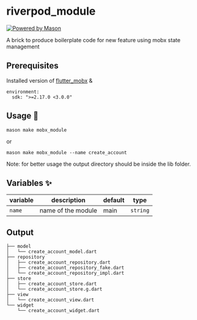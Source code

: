 # riverpod_module

[![Powered by Mason](https://img.shields.io/endpoint?url=https%3A%2F%2Ftinyurl.com%2Fmason-badge)](https://github.com/felangel/mason)

A brick to produce boilerplate code for new feature using mobx state management

## Prerequisites

Installed version of [flutter_mobx] &
```
environment:
  sdk: ">=2.17.0 <3.0.0"
```


## Usage 🚀

```
mason make mobx_module
```
or 
```
mason make mobx_module --name create_account
```

Note: for better usage the output directory should be inside the lib folder.

## Variables ✨

| variable           | description                  | default | type      |
| ------------------ | ---------------------------- | ------- | --------- |
| `name`     | name of the module          | main   | `string`  |

## Output
```
├── model
│   └── create_account_model.dart
├── repository
│   ├── create_account_repository.dart
│   ├── create_account_repository_fake.dart
│   └── create_account_repository_impl.dart
├── store
│   ├── create_account_store.dart
│   └── create_account_store.g.dart
├── view
│   └── create_account_view.dart
└── widget
    └── create_account_widget.dart

```

[flutter_mobx]: https://pub.dev/packages/flutter_mobx